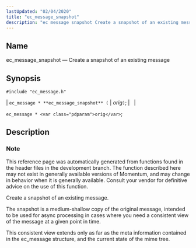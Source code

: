 ```yaml
---
lastUpdated: "02/04/2020"
title: "ec_message_snapshot"
description: "ec message snapshot Create a snapshot of an existing message ec message ec message snapshot orig ec message orig This reference page was automatically generated from functions found in the header files in the development branch The function described here may not exist in generally available versions of Momentum and..."
---
```


<a name="apis.ec_message_snapshot"></a> 
## Name

ec_message_snapshot — Create a snapshot of an existing message

## Synopsis

`#include "ec_message.h"`

| `ec_message * **ec_message_snapshot** (` | <var class="pdparam">orig</var>`)`; |   |

`ec_message * <var class="pdparam">orig</var>`;<a name="idp57185216"></a> 
## Description

### Note

This reference page was automatically generated from functions found in the header files in the development branch. The function described here may not exist in generally available versions of Momentum, and may change in behavior when it is generally available. Consult your vendor for definitive advice on the use of this function.

Create a snapshot of an existing message.

The snapshot is a medium-shallow copy of the original message, intended to be used for async processing in cases where you need a consistent view of the message at a given point in time.

This consistent view extends only as far as the meta information contained in the ec_message structure, and the current state of the mime tree.